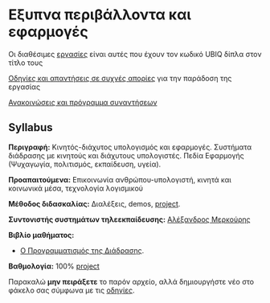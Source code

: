 # Εξυπνα περιβάλλοντα και εφαρμογές

Οι διαθέσιμες [εργασίες](https://courses-ionio.github.io/projects/) είναι αυτές που έχουν τον κωδικό UBIQ δίπλα στον τίτλο τους

[Οδηγίες και απαντήσεις σε συχνές απορίες](https://courses-ionio.github.io/help/) για την παράδοση της εργασίας

[Ανακοινώσεις και πρόγραμμα συναντήσεων](https://github.com/courses-ionio/help/issues/22)

## Syllabus

**Περιγραφή:** Κινητός-διάχυτος υπολογισμός και εφαρμογές. Συστήματα διάδρασης με κινητούς και διάχυτους υπολογιστές. Πεδία Εφαρμογής (Ψυχαγωγία, πολιτισμός, εκπαίδευση, υγεία).

**Προαπαιτούμενα:** Επικοινωνία ανθρώπου-υπολογιστή, κινητά και κοινωνικά μέσα, τεχνολογία λογισμικού

**Μέθοδος διδασκαλίας:** Διαλέξεις, demos, [project](https://courses-ionio.github.io/projects/).

**Συντονιστής συστημάτων τηλεεκπαίδευσης:** [Αλέξανδρος Μερκούρης](https://github.com/merkourisa)

**Βιβλίο μαθήματος:** 

* [Ο Προγραμματισμός της Διάδρασης](http://www.pibook.gr).

**Βαθμολογία:** 100% [project](https://courses-ionio.github.io/projects/)

Παρακαλώ **μην πειράξετε** το παρόν αρχείο, αλλά δημιουργήστε νέο στο φάκελο σας σύμφωνα με τις [οδηγίες](https://courses-ionio.github.io/help/guide/).
